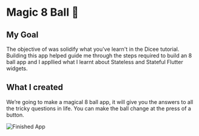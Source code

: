 
# Magic 8 Ball 🎱

## My Goal

The objective of was solidify what you've learn't in the Dicee tutorial. Building this app helped guide me through the steps required to build an 8 ball app and I appllied what I learnt about Stateless and Stateful Flutter widgets.


## What I created

We’re going to make a magical 8 ball app, it will give you the answers to all the tricky questions in life. You can make the ball change at the press of a button. 

![Finished App](https://github.com/londonappbrewery/Images/blob/master/8-ball-flutter-gif.gif)


